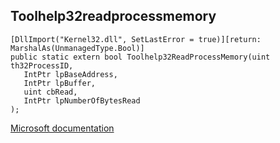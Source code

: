 ## Toolhelp32readprocessmemory

```
[DllImport("Kernel32.dll", SetLastError = true)][return: MarshalAs(UnmanagedType.Bool)]
public static extern bool Toolhelp32ReadProcessMemory(uint th32ProcessID,
   IntPtr lpBaseAddress,
   IntPtr lpBuffer,
   uint cbRead,
   IntPtr lpNumberOfBytesRead
);
```

[Microsoft documentation](https://docs.microsoft.com/en-us/windows/win32/api/tlhelp32/nf-tlhelp32-toolhelp32readprocessmemory)
